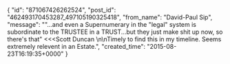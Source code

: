  {
   "id": "871067426262524",
   "post_id": "462493170453287_497105190325418",
   "from_name": "David-Paul Sip",
   "message": "\"...and even a Supernumerary in the \"legal\" system is subordinate to the TRUSTEE in a TRUST...but they just make shit up now, so there's that\"  <<<Scott Duncan \n\nTimely to find this in my timeline. Seems extremely relevent in an Estate.",
   "created_time": "2015-08-23T16:19:35+0000"
 }
